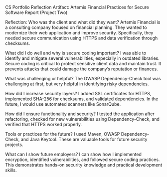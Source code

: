 CS  Portfolio Reflection
Artifact:
Artemis Financial Practices for Secure Software Report (Project Two)

Reflection:
Who was the client and what did they want?
Artemis Financial is a consulting company focused on financial planning. They wanted to modernize their web application and improve security. Specifically, they needed secure communication using HTTPS and data verification through checksums.

What did I do well and why is secure coding important?
I was able to identify and mitigate several vulnerabilities, especially in outdated libraries. Secure coding is critical to protect sensitive client data and maintain trust. It prevents attacks that could damage the company’s reputation or finances.

What was challenging or helpful?
The OWASP Dependency-Check tool was challenging at first, but very helpful in identifying risky dependencies.

How did I increase security layers?
I added SSL certificates for HTTPS, implemented SHA-256 for checksums, and validated dependencies. In the future, I would use automated scanners like SonarQube.

How did I ensure functionality and security?
I tested the application after refactoring, checked for new vulnerabilities using Dependency-Check, and verified that HTTPS worked properly.

Tools or practices for the future?
I used Maven, OWASP Dependency-Check, and Java Keytool. These are valuable tools for future security projects.

What can I show future employers?
I can show how I implemented encryption, identified vulnerabilities, and followed secure coding practices. This demonstrates hands-on security knowledge and practical development skills.
